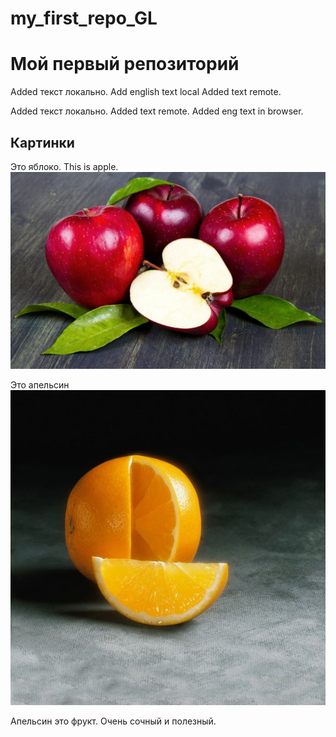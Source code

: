 # my_first_repo_GL
# Мой первый репозиторий

Added текст локально. Add english text local
Added text remote.


Added текст локально.
Added text remote. Added eng text in browser.

## Картинки

Это яблоко. This is apple.
![Это яблоко](apple.jpg)

Это апельсин
![Это апельсин!](orange.jpg)

Апельсин это фрукт. Очень сочный и полезный.

